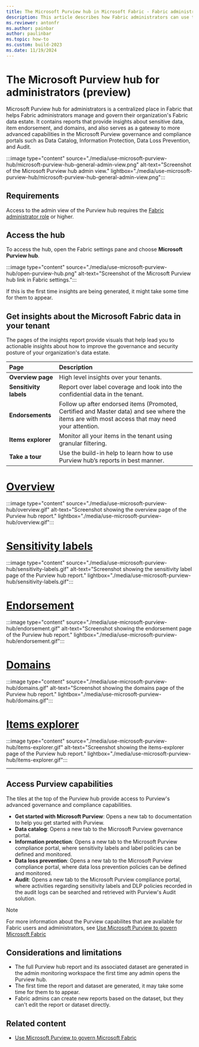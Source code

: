 ```yaml
---
title: The Microsoft Purview hub in Microsoft Fabric - Fabric administrators
description: This article describes how Fabric administrators can use the Microsoft Purview hub in Microsoft Fabric to monitor and govern their organization's data estate.
ms.reviewer: antonfr
ms.author: painbar
author: paulinbar
ms.topic: how-to 
ms.custom: build-2023
ms.date: 11/19/2024
---
```


# The Microsoft Purview hub for administrators (preview)

Microsoft Purview hub for administrators is a centralized place in Fabric that helps Fabric administrators manage and govern their organization's Fabric data estate. It contains reports that provide insights about sensitive data, item endorsement, and domains, and also serves as a gateway to more advanced capabilities in the Microsoft Purview governance and compliance portals such as Data Catalog, Information Protection, Data Loss Prevention, and Audit.

:::image type="content" source="./media/use-microsoft-purview-hub/microsoft-purview-hub-general-admin-view.png" alt-text="Screenshot of the Microsoft Purview hub admin view." lightbox="./media/use-microsoft-purview-hub/microsoft-purview-hub-general-admin-view.png":::

## Requirements

Access to the admin view of the Purview hub requires the [Fabric administrator role](../admin/roles.md) or higher.

## Access the hub

To access the hub, open the Fabric settings pane and choose **Microsoft Purview hub**.

:::image type="content" source="./media/use-microsoft-purview-hub/open-purview-hub.png" alt-text="Screenshot of the Microsoft Purview hub link in Fabric settings.":::

If this is the first time insights are being generated, it might take some time for them to appear.

## Get insights about the Microsoft Fabric data in your tenant

The pages of the insights report provide visuals that help lead you to actionable insights about how to improve the governance and security posture of your organization's data estate.

| Page                   | Description                                                                    |
|:-----------------------|:-------------------------------------------------------------------------------|
| **Overview page**      | High level insights over your tenants.                                         |
| **Sensitivity labels** | Report over label coverage and look into the confidential data in the tenant.  |
| **Endorsements**       | Follow up after endorsed items (Promoted, Certified and Master data) and see where the items are with most access that may need your attention.|
| **Items explorer**     | Monitor all your items in the tenant using granular filtering.                 |
| **Take a tour**        | Use the build-in help to learn how to use Purview hub’s reports in best manner.|

# [Overview](#tab/overview)

:::image type="content" source="./media/use-microsoft-purview-hub/overview.gif" alt-text="Screenshot showing the overview page of the Purview hub report." lightbox="./media/use-microsoft-purview-hub/overview.gif":::

# [Sensitivity labels](#tab/sensitivity-labels)

:::image type="content" source="./media/use-microsoft-purview-hub/sensitivity-labels.gif" alt-text="Screenshot showing the sensitivity label page of the Purview hub report." lightbox="./media/use-microsoft-purview-hub/sensitivity-labels.gif":::

# [Endorsement](#tab/endorsement)

:::image type="content" source="./media/use-microsoft-purview-hub/endorsement.gif" alt-text="Screenshot showing the endorsement page of the Purview hub report." lightbox="./media/use-microsoft-purview-hub/endorsement.gif":::

# [Domains](#tab/domains)

:::image type="content" source="./media/use-microsoft-purview-hub/domains.gif" alt-text="Screenshot showing the domains page of the Purview hub report." lightbox="./media/use-microsoft-purview-hub/domains.gif":::

# [Items explorer](#tab/items-explorer)

:::image type="content" source="./media/use-microsoft-purview-hub/items-explorer.gif" alt-text="Screenshot showing the items-explorer page of the Purview hub report." lightbox="./media/use-microsoft-purview-hub/items-explorer.gif":::

---

## Access Purview capabilities

The tiles at the top of the Purview hub provide access to Purview's advanced governance and compliance capabilities.

* **Get started with Microsoft Purview**: Opens a new tab to documentation to help you get started with Purview.
* **Data catalog**: Opens a new tab to the Microsoft Purview governance portal.
* **Information protection**: Opens a new tab to the Microsoft Purview compliance portal, where sensitivity labels and label policies can be defined and monitored.
* **Data loss prevention**: Opens a new tab to the Microsoft Purview compliance portal, where data loss prevention policies can be defined and monitored.
* **Audit**: Opens a new tab to the Microsoft Purview compliance portal, where activities regarding sensitivity labels and DLP policies recorded in the audit logs can be searched and retrieved with Purview's Audit solution.

> [!NOTE]
> For more information about the Purview capabilites that are available for Fabric users and administrators, see [Use Microsoft Purview to govern Microsoft Fabric](./microsoft-purview-fabric.md)

## Considerations and limitations

* The full Purview hub report and its associated dataset are generated in the admin monitoring workspace the first time any admin opens the Purview hub.
* The first time the report and dataset are generated, it may take some time for them to to appear.
* Fabric admins can create new reports based on the dataset, but they can't edit the report or dataset directly.

## Related content

* [Use Microsoft Purview to govern Microsoft Fabric](./microsoft-purview-fabric.md)
